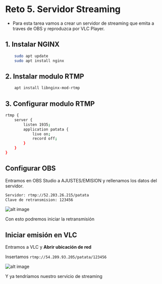 # Reto 5. Servidor Streaming

- Para esta tarea vamos a crear un servidor de streaming que emita a traves de OBS y reproduzca por VLC Player.

## 1. Instalar NGINX 

```bash
    sudo apt update
    sudo apt install nginx
```

## 2. Instalar modulo RTMP

```bash
    apt install libnginx-mod-rtmp
```

## 3. Configurar modulo RTMP

```bash
rtmp {
    server {
        listen 1935;
        application patata {
            live on;
            record off;
        }
    }
}
```

## Configurar OBS

Entramos en OBS Studio a AJUSTES/EMISION y rellenamos los datos del servidor.

```txt
Servidor: rtmp://52.203.26.215/patata
Clave de retransmision: 123456
```

![alt image](Capturas/OBS.png)

Con esto podremos iniciar la retransmisión

## Iniciar emisión en VLC

Entramos a VLC y **Abrir ubicación de red**

Insertamos 
```rtmp://54.209.93.205/patata/123456```

![alt image](Capturas/VLC.png)

Y ya tendríamos nuestro servicio de streaming


